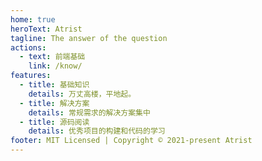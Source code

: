 ```yaml
---
home: true
heroText: Atrist
tagline: The answer of the question
actions:
  - text: 前端基础
    link: /know/
features:
  - title: 基础知识
    details: 万丈高楼，平地起。
  - title: 解决方案
    details: 常规需求的解决方案集中
  - title: 源码阅读
    details: 优秀项目的构建和代码的学习
footer: MIT Licensed | Copyright © 2021-present Atrist
---
```

